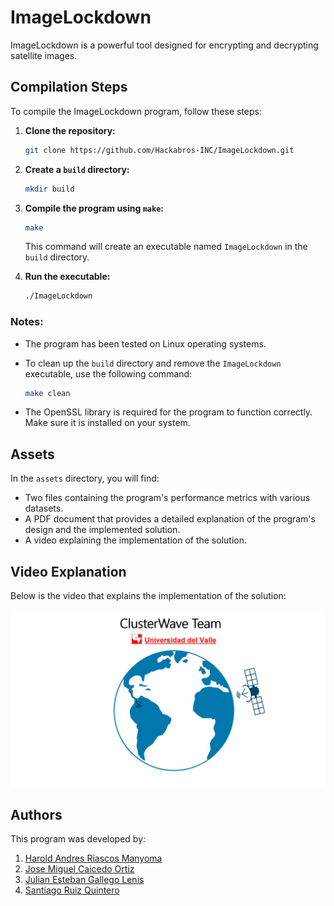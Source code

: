 # ImageLockdown
ImageLockdown is a powerful tool designed for encrypting and decrypting satellite images.

## Compilation Steps

To compile the ImageLockdown program, follow these steps:

1. **Clone the repository:**

    ```bash
    git clone https://github.com/Hackabros-INC/ImageLockdown.git
    ```

2. **Create a `build` directory:**

    ```bash
    mkdir build
    ```

3. **Compile the program using `make`:**

    ```bash
    make
    ```

    This command will create an executable named `ImageLockdown` in the `build` directory.

4. **Run the executable:**

    ```bash
    ./ImageLockdown
    ```

### Notes:
- The program has been tested on Linux operating systems.
- To clean up the `build` directory and remove the `ImageLockdown` executable, use the following command:

    ```bash
    make clean
    ```

- The OpenSSL library is required for the program to function correctly. Make sure it is installed on your system.

## Assets
In the `assets` directory, you will find:
- Two files containing the program's performance metrics with various datasets.
- A PDF document that provides a detailed explanation of the program's design and the implemented solution.
- A video explaining the implementation of the solution.

## Video Explanation
Below is the video that explains the implementation of the solution:

[![Video Explanation](assets/video_thumbnail.png)](assets/implementation_video.mp4)

## Authors
This program was developed by:

1. [Harold Andres Riascos Manyoma](https://github.com/Larryc8)
2. [Jose Miguel Caicedo Ortiz](https://github.com/JOSEMIGUELCAICEDOORTIZ)
3. [Julian Esteban Gallego Lenis](https://github.com/Lazk3r)
4. [Santiago Ruiz Quintero](https://github.com/Santiago7768)
